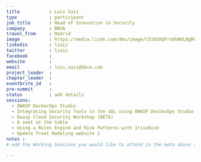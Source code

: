 ```yaml
---
title           : Luis Saiz
type            : participant
job_title       : Head of Innovation in Security
company         : BBVA
travel_from     : Madrid
image           : https://media.licdn.com/dms/image/C5103AQFro6hWdLBgRA/profile-displayphoto-shrink_200_200/0?e=1533772800&v=beta&t=y9euZPEXB28Jx-Uh_iw5XI7RCsrgdC993RcA1T-CbI0
linkedin        : lsaiz
twitter         : lsaiz
facebook        :
website         :
email           : luis.saiz@bbva.com
project_leader  :
chapter_leader  :
eventbrite_id   :
pre-summit      :
status          : add details
sessions:
  - OWASP DevSecOps Studio
  - Integrating Security Tools in the SDL using OWASP DevSecOps Studio
  - Owasp Cloud Security Workshop (BETA)
  - A seat at the table
  - Using a Rules Engine and Risk Patterns with IriusRisk
  - Update Treat Modeling website 2
notes :
# add the Working Sessions you would like to attend in the meta above (use the session's title) e.g. sessions (one per line): -Security Playbooks Diagrams -Hackathon Daily Sessions

---
```


<!-- put more details about participant here -->
